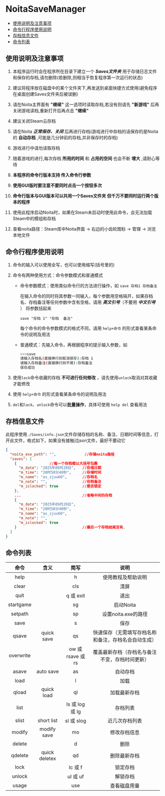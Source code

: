 # NoitaSaveManager

- [使用说明及注意事项](#使用说明及注意事项)
- [命令行程序使用说明](#命令行程序使用说明)
- [存档信息文件](#存档信息文件)
- [命令列表](#命令列表)

## 使用说明及注意事项

1. 本程序运行时会在程序所在目录下建立一个 **_Saves文件夹_** 用于存储日志文件和保存的存档,请勿删除(若删除,则相当于恢复程序第一次运行的状态)

2. 建议将程序放在磁盘中的某个文件夹下,再发送到桌面快捷方式使用(避免程序在桌面创建Saves文件夹后被误删)

3. 请在Noita主界面有 **"继续"** 这一选项时读取存档,若没有则请先 **"新游戏"** 后再关闭游戏读档,重新打开后再点击 **"继续"**

4. 建议关闭Steam云存档

5. 请在Noita **_正常保存、关闭_** 后再进行存档(游戏进行中存档的话保存的是Noita的 **自动存档** ,可能是几分钟前的存档,并非保存时的存档)

6. 游戏进行中请勿读取存档

7. 随着游戏的进行,每次存档 **所用的时间** 和 **占用的空间** 也会不断 **增大** ,请耐心等待

8. **本程序的命令行版本支持 传入命令行参数**

9. **使用GUI版时要注意不要同时点击一个按钮多次**

10. **命令行版本与GUI版本可以共用一个Saves文件夹 但千万不要同时运行两个版本的程序**

11. 使用此程序启动Noita时，如果在Steam未启动时使用此命令，会无法加载Steam中的模组和存档

12. 查看noita路径：Steam库中Noita界面 → 右边的小齿轮图标 → 管理 → 浏览本地文件

## 命令行程序使用说明

1. 命令的输入可以使用全写，也可以使用缩写(括号里的)

2. 命令有两种使用方式：命令参数模式和普通模式
    - 命令参数模式：使用类似命令行的方法进行操作，如
      `save 存档1 存档备注`

        在输入命令的同时将其参数一同输入，每个参数用空格隔开，如果存档名、存档备注等任何参数中含有空格，请用 **_英文引号_**（不要用 **_中文引号_** ） 将参数括起来

        `save "存档 1" "存档  备注"`

        每个命令的命令参数模式的格式不同，请用 `help+命令` 的形式查看某条命令的说明及用法

    - 普通模式：先输入命令，再根据程序的提示输入参数，如

        ```bash
        >>>save
        请输入存档名(直接换行则取消保存):存档 1
        请输入存档备注(直接换行则不填):存档备注
        保存成功
        ```

3. 使用`lock`命令收藏的存档 **不可进行任何修改** ，请先使用`unlock`取消对其收藏才能修改

4. 使用 `help+命令` 的形式查看某条命令的说明及用法

5. `del`和`lock`、`unlock`命令可以**批量操作**，具体可使用 `help del` 查看用法

## 存档信息文件

此程序使用`./Saves/info.json`文件存储存档的名称、备注、日期时间等信息，打开此文件，格式如下，如果没有接触过json文件，最好不要动它

```json
{
  "noita_exe_path": "",             //存储noita路径
  "saves": [
    {               //每一个存档都以大括号包裹
      "m_date": "2025年09月20日",   //存储日期
      "m_time": "20时58分40秒",     //存储时间
      "m_name": "as_zjuu6O",       //存档名
      "m_note": "",                //存档备注
      "m_islocked": true           //是否锁定
    },
    ...                            //省略中间的存档
    {
      "m_date": "2025年09月20日",
      "m_time": "20时58分40秒",
      "m_name": "as_zjuu6O",
      "m_note": "",
      "m_islocked": true
    }                              //最后一个存档结尾没有,
  ]
}
```

## 命令列表

|   命令    |     含义      |       简写        |                         说明                         |
| :-------: | :-----------: | :---------------: | :--------------------------------------------------: |
|   help    |               |         h         |                  使用教程及帮助说明                  |
|   clear   |               |        cls        |                         清屏                         |
|   quit    |               |     q 或 exit     |                         退出                         |
| startgame |               |        sg         |                      启动Noita                       |
|  setpath  |               |        sp         |                 设置noita.exe的路径                  |
|   save    |               |         s         |                         保存                         |
|   qsave   |  quick save   |        qs         | 快速保存（无需填写存档名称和备注，存档名会自动生成） |
| overwrite |               | ow 或 rsave 或 rs |    覆盖最新存档（存档名与备注不变，存档时间更新）    |
|   asave   |   auto save   |        as         |                       自动存档                       |
|   load    |               |         l         |                         加载                         |
|   qload   |  quick load   |        ql         |                     加载最新存档                     |
|   list    |               |  ls 或 log 或 lg  |                       存档列表                       |
|   slist   |  short list   |    sl 或 slog     |                    近几次存档列表                    |
|  modify   |  modify save  |        mo         |                     修改存档信息                     |
|  delete   |               |         d         |                         删除                         |
|  qdelete  | quick deletex |        qd         |                     删除最新存档                     |
|   lock    |               |      lc 或 f      |                       锁定存档                       |
|  unlock   |               |     ul 或 uf      |                       解锁存档                       |
|   usage   |               |        use        |                     查看磁盘用量                     |

